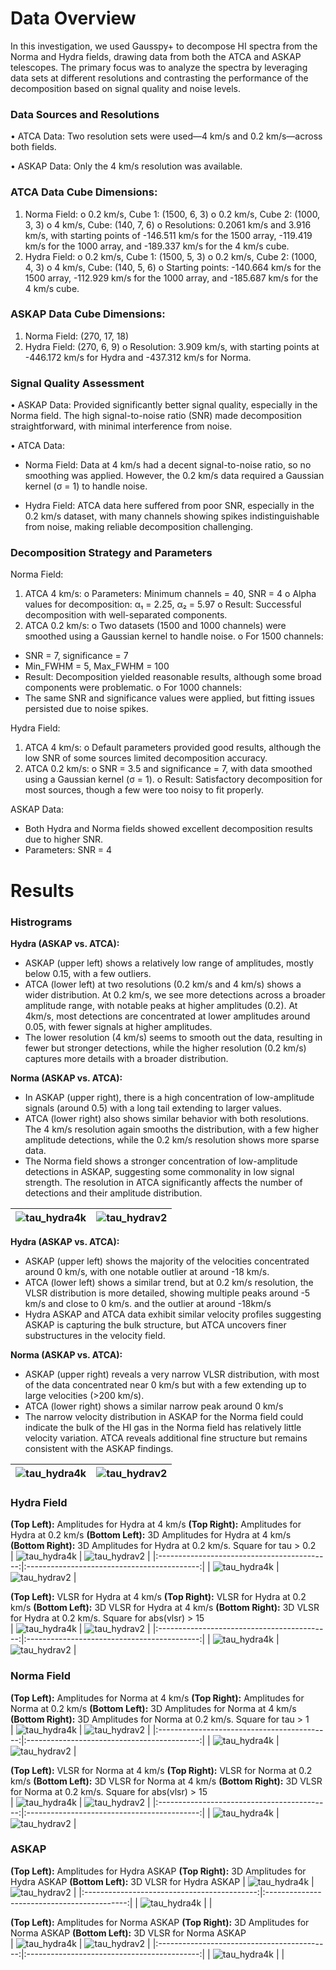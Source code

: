 # Data Overview
In this investigation, we used Gausspy+ to decompose HI spectra from the Norma and Hydra fields, drawing data from both the ATCA and ASKAP telescopes. The primary focus was to analyze the spectra by leveraging data sets at different resolutions and contrasting the performance of the decomposition based on signal quality and noise levels.
### Data Sources and Resolutions ###
•	ATCA Data: Two resolution sets were used—4 km/s and 0.2 km/s—across both fields.

•	ASKAP Data: Only the 4 km/s resolution was available.
### ATCA Data Cube Dimensions:
1.	Norma Field:
o	0.2 km/s, Cube 1: (1500, 6, 3)
o	0.2 km/s, Cube 2: (1000, 3, 3)
o	4 km/s, Cube: (140, 7, 6)
o	Resolutions: 0.2061 km/s and 3.916 km/s, with starting points of -146.511 km/s for the 1500 array, -119.419 km/s for the 1000 array, and -189.337 km/s for the 4 km/s cube.
2.	Hydra Field:
o	0.2 km/s, Cube 1: (1500, 5, 3)
o	0.2 km/s, Cube 2: (1000, 4, 3)
o	4 km/s, Cube: (140, 5, 6)
o	Starting points: -140.664 km/s for the 1500 array, -112.929 km/s for the 1000 array, and -185.687 km/s for the 4 km/s cube.
### ASKAP Data Cube Dimensions:
1.	Norma Field: (270, 17, 18)
2.	Hydra Field: (270, 6, 9)
o	Resolution: 3.909 km/s, with starting points at -446.172 km/s for Hydra and -437.312 km/s for Norma.
### Signal Quality Assessment
•	ASKAP Data: Provided significantly better signal quality, especially in the Norma field. The high signal-to-noise ratio (SNR) made decomposition straightforward, with minimal interference from noise.

•	ATCA Data:
-	Norma Field: Data at 4 km/s had a decent signal-to-noise ratio, so no smoothing was applied. However, the 0.2 km/s data required a Gaussian kernel (σ = 1) to handle noise.

-	Hydra Field: ATCA data here suffered from poor SNR, especially in the 0.2 km/s dataset, with many channels showing spikes indistinguishable from noise, making reliable decomposition challenging.
### Decomposition Strategy and Parameters
Norma Field:
1.	ATCA 4 km/s:
o	Parameters: Minimum channels = 40, SNR = 4
o	Alpha values for decomposition: α₁ = 2.25, α₂ = 5.97
o	Result: Successful decomposition with well-separated components.
2.	ATCA 0.2 km/s:
o	Two datasets (1500 and 1000 channels) were smoothed using a Gaussian kernel to handle noise.
o	For 1500 channels:
-	SNR = 7, significance = 7
-	Min_FWHM = 5, Max_FWHM = 100
-	Result: Decomposition yielded reasonable results, although some broad components were problematic.
o	For 1000 channels:
-	The same SNR and significance values were applied, but fitting issues persisted due to noise spikes.

Hydra Field:
1.	ATCA 4 km/s:
o	Default parameters provided good results, although the low SNR of some sources limited decomposition accuracy.
2.	ATCA 0.2 km/s:
o	SNR = 3.5 and significance = 7, with data smoothed using a Gaussian kernel (σ = 1).
o	Result: Satisfactory decomposition for most sources, though a few were too noisy to fit properly.

ASKAP Data:
-	Both Hydra and Norma fields showed excellent decomposition results due to higher SNR.
-	Parameters: SNR = 4

# Results
### Histrograms
**Hydra (ASKAP vs. ATCA):**
-	ASKAP (upper left) shows a relatively low range of amplitudes, mostly below 0.15, with a few outliers.
-	ATCA (lower left) at two resolutions (0.2 km/s and 4 km/s) shows a wider distribution. At 0.2 km/s, we see more detections across a broader amplitude range, with notable peaks at higher amplitudes (0.2). At 4km/s, most detections are concentrated at lower amplitudes around 0.05, with fewer signals at higher amplitudes.
-	The lower resolution (4 km/s) seems to smooth out the data, resulting in fewer but stronger detections, while the higher resolution (0.2 km/s) captures more details with a broader distribution.

**Norma (ASKAP vs. ATCA):**
-	In ASKAP (upper right), there is a high concentration of low-amplitude signals (around 0.5) with a long tail extending to larger values.
-	ATCA (lower right) also shows similar behavior with both resolutions. The 4 km/s resolution again smooths the distribution, with a few higher amplitude detections, while the 0.2 km/s resolution shows more sparse data. 
-	The Norma field shows a stronger concentration of low-amplitude detections in ASKAP, suggesting some commonality in low signal strength. The resolution in ATCA significantly affects the number of detections and their amplitude distribution.

| ![tau_hydra4k](images/amp_histogram.png) | ![tau_hydrav2](images/amp_histogram_common.png) |
|:-------------------------------------------:|:-------------------------------------------:|


**Hydra (ASKAP vs. ATCA):**
-	ASKAP (upper left) shows the majority of the velocities concentrated around 0 km/s, with one notable outlier at around -18 km/s.
-	ATCA (lower left) shows a similar trend, but at 0.2 km/s resolution, the VLSR distribution is more detailed, showing multiple peaks around -5 km/s and close to 0 km/s. and the outlier at around -18km/s
-	Hydra ASKAP and ATCA data exhibit similar velocity profiles suggesting ASKAP is capturing the bulk structure, but ATCA uncovers finer substructures in the velocity field.
  
**Norma (ASKAP vs. ATCA):**
-	ASKAP (upper right) reveals a very narrow VLSR distribution, with most of the data concentrated near 0 km/s but with a few extending up to large velocities (>200 km/s).
-	ATCA (lower right) shows a similar narrow peak around 0 km/s
-	The narrow velocity distribution in ASKAP for the Norma field could indicate the bulk of the HI gas in the Norma field has relatively little velocity variation. ATCA reveals additional fine structure but remains consistent with the ASKAP findings.


| ![tau_hydra4k](images/vlsr_histrogram.png) | ![tau_hydrav2](images/vlsr_histrogram_common.png) |
|:-------------------------------------------:|:-------------------------------------------:|

### Hydra Field

**(Top Left):** Amplitudes for Hydra at 4 km/s **(Top Right):** Amplitudes for Hydra at 0.2 km/s **(Bottom Left):** 3D Amplitudes for Hydra at 4 km/s **(Bottom Right):** 3D Amplitudes for Hydra at 0.2 km/s. Square for tau > 0.2  
| ![tau_hydra4k](images/ATCA/amp_hydra_4k.png) | ![tau_hydrav2](images/ATCA/amp_hydra_v2.png) |
|:-------------------------------------------:|:-------------------------------------------:|
| ![tau_hydra4k](images/ATCA/max_amp_hydra_4k_3D.png) | ![tau_hydrav2](images/ATCA/max_amp_hydra_v2_3D.png) |

**(Top Left):** VLSR for Hydra at 4 km/s **(Top Right):** VLSR for Hydra at 0.2 km/s **(Bottom Left):** 3D VLSR for Hydra at 4 km/s **(Bottom Right):** 3D VLSR for Hydra at 0.2 km/s. Square for abs(vlsr) > 15    
| ![tau_hydra4k](images/ATCA/vlsr_hydra_4k.png) | ![tau_hydrav2](images/ATCA/vlsr_hydra_v2.png) |
|:-------------------------------------------:|:-------------------------------------------:|
| ![tau_hydra4k](images/ATCA/vlsr_hydra_4k_3D.png) | ![tau_hydrav2](images/ATCA/vlsr_hydra_v2_3D.png) |



### Norma Field
**(Top Left):** Amplitudes for Norma at 4 km/s **(Top Right):** Amplitudes for Norma at 0.2 km/s **(Bottom Left):** 3D Amplitudes for Norma at 4 km/s **(Bottom Right):** 3D Amplitudes for Norma at 0.2 km/s. Square for tau > 1   
| ![tau_hydra4k](images/ATCA/amp_norma_4k.png) | ![tau_hydrav2](images/ATCA/amp_norma_v2.png) |
|:-------------------------------------------:|:-------------------------------------------:|
| ![tau_hydra4k](images/ATCA/max_amp_norma_4k_3D.png) | ![tau_hydrav2](images/ATCA/max_amp_norma_v2_3D.png) |

**(Top Left):** VLSR for Norma at 4 km/s **(Top Right):** VLSR for Norma at 0.2 km/s **(Bottom Left):** 3D VLSR for Norma at 4 km/s **(Bottom Right):** 3D VLSR for Norma at 0.2 km/s. Square for abs(vlsr) > 15      
| ![tau_hydra4k](images/ATCA/vlsr_norma_4k.png) | ![tau_hydrav2](images/ATCA/vlsr_norma_v2.png) |
|:-------------------------------------------:|:-------------------------------------------:|
| ![tau_hydra4k](images/ATCA/vlsr_norma_4k_3D.png) | ![tau_hydrav2](images/ATCA/vlsr_norma_v2_3D.png) |


### ASKAP
**(Top Left):** Amplitudes for Hydra ASKAP **(Top Right):** 3D Amplitudes for Hydra ASKAP **(Bottom Left):** 3D VLSR for Hydra ASKAP 
| ![tau_hydra4k](images/ASKAP/max_amp_hydra.png) | ![tau_hydrav2](images/ASKAP/max_amp_hydra_3D.png) |
|:-------------------------------------------:|:-------------------------------------------:|
| ![tau_hydra4k](images/ASKAP/vlsr_hydra_3D.png) |  |

**(Top Left):** Amplitudes for Norma ASKAP **(Top Right):** 3D Amplitudes for Norma ASKAP **(Bottom Left):** 3D VLSR for Norma ASKAP  
| ![tau_hydra4k](images/ASKAP/max_amp_norma.png) | ![tau_hydrav2](images/ASKAP/max_amp_norma_3D.png) |
|:-------------------------------------------:|:-------------------------------------------:|
| ![tau_hydra4k](images/ASKAP/vlsr_norma_3D.png) |  |

